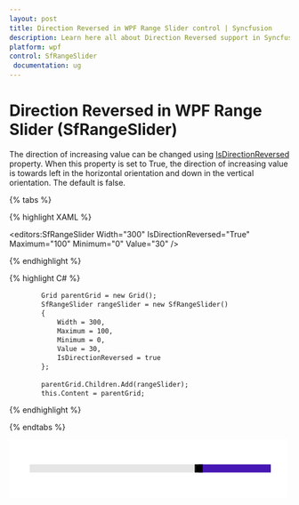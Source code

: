 ```yaml
---
layout: post
title: Direction Reversed in WPF Range Slider control | Syncfusion
description: Learn here all about Direction Reversed support in Syncfusion WPF Range Slider (SfRangeSlider) control and more.
platform: wpf
control: SfRangeSlider 
 documentation: ug
---
```


# Direction Reversed in WPF Range Slider (SfRangeSlider)

The direction of increasing value can be changed using [IsDirectionReversed](https://help.syncfusion.com/cr/wpf/Syncfusion.SfInput.Wpf~Syncfusion.Windows.Controls.Input.SfRangeSlider~IsDirectionReversed.html) property. When this property is set to True, the direction of increasing value is towards left in the horizontal orientation and down in the vertical orientation. The default is false. 

{% tabs %}

{% highlight XAML %}

<editors:SfRangeSlider
                    Width="300"
                    IsDirectionReversed="True"
                    Maximum="100"
                    Minimum="0"
                    Value="30" />

{% endhighlight %}

{% highlight C# %}

            Grid parentGrid = new Grid();
            SfRangeSlider rangeSlider = new SfRangeSlider()
            {
                Width = 300,
                Maximum = 100,
                Minimum = 0,
                Value = 30,
                IsDirectionReversed = true
            };

            parentGrid.Children.Add(rangeSlider);
            this.Content = parentGrid;

{% endhighlight %}

{% endtabs %}

![DirectionReversed](Direction-Reversed_images/Direction-Reversed_img1.png)



